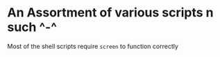 # An Assortment of various scripts n such ^-^

Most of the shell scripts require `screen` to function correctly
